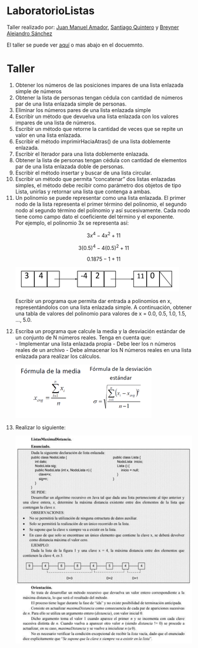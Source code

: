 # LaboratorioListas

Taller realizado por: [Juan Manuel Amador](https://github.com/Amador02 "Amador02"), [Santiago Quintero](https://github.com/Tourment0412 "Tourment0412") y [Breyner Alejandro Sánchez](https://github.com/breyner-sq "breyner-sq")

El taller se puede ver [aquí](info/Laboratorio%20listas%20enlazadas-2023-2.pdf) o mas abajo en el docuemnto.

# Taller

<ol>
<li>Obtener los números de las posiciones impares de una lista enlazada simple de números
<li>Obtener la lista de personas tengan cédula con cantidad de números par de una lista
enlazada simple de personas.
<li>Eliminar los números pares de una lista enlazada simple
<li>Escribir un método que devuelva una lista enlazada con los valores impares de una lista de
números.
<li>Escribir un método que retorne la cantidad de veces que se repite un valor en una lista
enlazada.
<li>Escribir el método imprimirHaciaAtras() de una lista doblemente enlazada.
<li>Escribir el Iterador para una lista doblemente enlazada.</li>
<li>Obtener la lista de personas tengan cédula con cantidad de elementos par de una lista
enlazada doble de personas.</li>
<li>Escribir el método insertar y buscar de una lista circular.</li>
<li>Escribir un método que permita “concatenar” dos listas enlazadas simples, el método debe
recibir como parámetro dos objetos de tipo Lista, unirlas y retornar una lista que contenga
a ambas.</li>
<li>Un polinomio se puede representar como una lista enlazada. El primer nodo de la lista
representa el primer término del polinomio, el segundo nodo al segundo término del
polinomio y así sucesivamente. Cada nodo tiene como campo dato el coeficiente del
término y el exponente.</li>
Por ejemplo, el polinomio 3x se representa así:

$$ 3{x^4} − 4{x^2} + 11$$

$$ 3{(0.5)^4} − 4{(0.5)^2} + 11$$

$$ 0.1875 - 1 + 11 $$

![punto-11](info/punto%2011.png "Punto 11")

Escribir un programa que permita dar entrada a polinomios en x, representándolos con
una lista enlazada simple. A continuación, obtener una tabla de valores del polinomio para
valores de x = 0.0, 0.5, 1.0, 1.5, ..., 5.0.

<li> Escriba un programa que calcule la media y la desviación estándar de un conjunto de N
números reales. Tenga en cuenta que:</li>
- Implementar una lista enlazada propia
- Debe leer los n números reales de un archivo
- Debe almacenar los N números reales en una lista enlazada para realizar los cálculos.

![punto-12](info/punto%2012.png "Punto 12")

<li>Realizar lo siguiente:</li>

![punto-13](info/punto%2013.png "Punto 13")

</ol>
